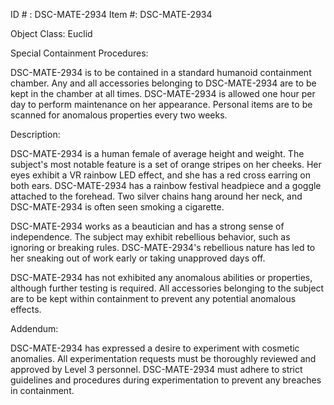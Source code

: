 ID # : DSC-MATE-2934
Item #: DSC-MATE-2934

Object Class: Euclid

Special Containment Procedures:

DSC-MATE-2934 is to be contained in a standard humanoid containment chamber. Any and all accessories belonging to DSC-MATE-2934 are to be kept in the chamber at all times. DSC-MATE-2934 is allowed one hour per day to perform maintenance on her appearance. Personal items are to be scanned for anomalous properties every two weeks.

Description:

DSC-MATE-2934 is a human female of average height and weight. The subject's most notable feature is a set of orange stripes on her cheeks. Her eyes exhibit a VR rainbow LED effect, and she has a red cross earring on both ears. DSC-MATE-2934 has a rainbow festival headpiece and a goggle attached to the forehead. Two silver chains hang around her neck, and DSC-MATE-2934 is often seen smoking a cigarette.

DSC-MATE-2934 works as a beautician and has a strong sense of independence. The subject may exhibit rebellious behavior, such as ignoring or breaking rules. DSC-MATE-2934's rebellious nature has led to her sneaking out of work early or taking unapproved days off.

DSC-MATE-2934 has not exhibited any anomalous abilities or properties, although further testing is required. All accessories belonging to the subject are to be kept within containment to prevent any potential anomalous effects.

Addendum:

DSC-MATE-2934 has expressed a desire to experiment with cosmetic anomalies. All experimentation requests must be thoroughly reviewed and approved by Level 3 personnel. DSC-MATE-2934 must adhere to strict guidelines and procedures during experimentation to prevent any breaches in containment.
